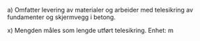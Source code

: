 a) Omfatter levering av materialer og arbeider med telesikring av fundamenter og skjermvegg i betong.

x) Mengden måles som lengde utført telesikring. Enhet: m

